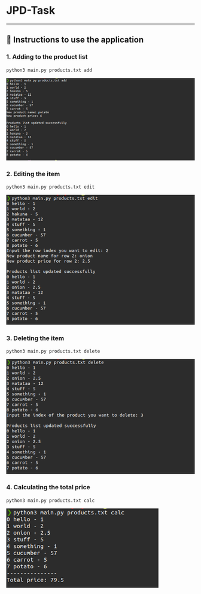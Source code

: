 # JPD-Task
***
## :pencil: Instructions to use the application

### 1. Adding to the product list
   ``` 
   python3 main.py products.txt add
   ```
   ![example1](./examples/example1.png)
### 2. Editing the item
```
python3 main.py products.txt edit
```
![example2](./examples/example2.png)

### 3. Deleting the item
```
python3 main.py products.txt delete
```
![example2](./examples/example3.png)

### 4. Calculating the total price
```
python3 main.py products.txt calc
```
![example2](./examples/example4.png)